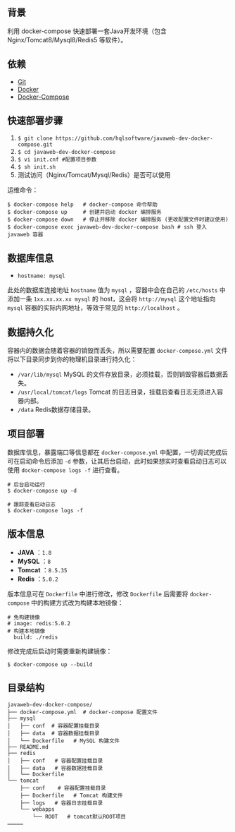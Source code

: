 ## 背景
利用 docker-compose 快速部署一套Java开发环境（包含Nginx/Tomcat8/Mysql8/Redis5 等软件）。

## 依赖

- [Git](https://git-scm.com/downloads)
- [Docker](https://www.docker.com/products/docker/)
- [Docker-Compose](https://docs.docker.com/compose/install/#install-compose)

## 快速部署步骤

1. `$ git clone https://github.com/hqlsoftware/javaweb-dev-docker-compose.git`
2. `$ cd javaweb-dev-docker-compose`
3. `$ vi init.cnf #配置项目参数`
4. `$ sh init.sh`
5. 测试访问（Nginx/Tomcat/Mysql/Redis）是否可以使用

运维命令：

```
$ docker-compose help   # docker-compose 命令帮助
$ docker-compose up     # 创建并启动 docker 编排服务
$ docker-compose down   # 停止并移除 docker 编排服务 (更改配置文件时建议使用)
$ docker-compose exec javaweb-dev-docker-compose bash # ssh 登入 javaweb 容器
```

## 数据库信息

- `hostname: mysql`

此处的数据库连接地址 `hostname` 值为 `mysql` ，容器中会在自己的 `/etc/hosts` 中添加一条 `1xx.xx.xx.xx mysql` 的 host，这会将 `http://mysql` 这个地址指向 `mysql` 容器的实际内网地址，等效于常见的 `http://localhost` 。

## 数据持久化

容器内的数据会随着容器的销毁而丢失，所以需要配置 `docker-compose.yml` 文件将以下目录同步到你的物理机目录进行持久化：

- `/var/lib/mysql` MySQL 的文件存放目录，必须挂载，否则销毁容器后数据丢失。
- `/usr/local/tomcat/logs` Tomcat 的日志目录，挂载后查看日志无须进入容器内部。
- `/data` Redis数据存储目录。

## 项目部署

数据库信息，暴露端口等信息都在 `docker-compose.yml` 中配置，一切调试完成后可在启动命令后添加 `-d` 参数，让其后台启动，此时如果想实时查看启动日志可以使用 `docker-compose logs -f` 进行查看。

```
# 后台启动运行
$ docker-compose up -d

# 跟踪查看启动日志
$ docker-compose logs -f
```

## 版本信息

- **JAVA** ：`1.8`
- **MySQL** ：`8`
- **Tomcat** ：`8.5.35`
- **Redis** ：`5.0.2`

版本信息可在 `Dockerfile` 中进行修改，修改 `Dockerfile` 后需要将 `docker-compose` 中的构建方式改为构建本地镜像：

```
# 免构建镜像
# image: redis:5.0.2
# 构建本地镜像
  build: ./redis
```

修改完成后启动时需要重新构建镜像：

```
$ docker-compose up --build
```

## 目录结构

```
javaweb-dev-docker-compose/
├── docker-compose.yml  # docker-compose 配置文件
├── mysql
│   ├── conf  # 容器配置挂载目录
│   ├── data  # 容器数据挂载目录
│   └── Dockerfile   # MySQL 构建文件
├── README.md
├── redis
│   ├── conf   # 容器配置挂载目录
│   ├── data   # 容器数据挂载目录
│   └── Dockerfile
└── tomcat
    ├── conf    # 容器配置挂载目录
    ├── Dockerfile   # Tomcat 构建文件
    ├── logs   # 容器日志挂载目录
    └── webapps
        └── ROOT   # tomcat默认ROOT项目
……………
```
